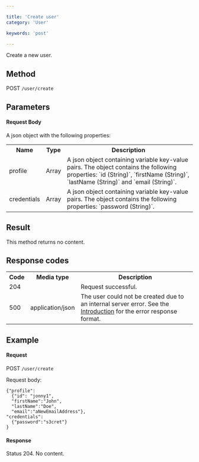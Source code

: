 ```yaml
---

title: 'Create user'
category: 'User'

keywords: 'post'

---
```



Create a new user.


Method
------

POST `/user/create`


Parameters
----------

#### Request Body

A json object with the following properties:

<table class="table table-striped">
  <tr>
    <th>Name</th>
    <th>Type</th>
    <th>Description</th>
  </tr>
  <tr>
    <td>profile</td>
    <td>Array</td>
    <td>
      A json object containing variable key-value pairs. The object contains the following properties: 
      `id (String)`, `firstName (String)`, `lastName (String)` and `email (String)`.
    </td>
  </tr>
  <tr>
    <td>credentials</td>
    <td>Array</td>
    <td>
      A json object containing variable key-value pairs. The object contains the following properties:
      `password (String)`.
    </td>
  </tr>
</table>


Result
------

This method returns no content.


Response codes
--------------  

<table class="table table-striped">
  <tr>
    <th>Code</th>
    <th>Media type</th>
    <th>Description</th>
  </tr>
  <tr>
    <td>204</td>
    <td></td>
    <td>Request successful.</td>
  </tr>
  <tr>
    <td>500</td>
    <td>application/json</td>
    <td>The user could not be created due to an internal server error. See the <a href="#overview-introduction">Introduction</a> for the error response format.</td>
  </tr>
</table>

Example
-------

#### Request

POST `/user/create`

Request body:

    {"profile": 
      {"id": "jonny1",
      "firstName":"John",
      "lastName":"Doe",
      "email":"aNewEmailAddress"},
    "credentials": 
      {"password":"s3cret"}
    }

#### Response

Status 204. No content.
